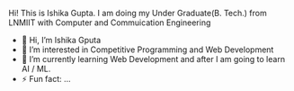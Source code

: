 Hi! This is Ishika Gupta. I am doing my Under Graduate(B. Tech.) from LNMIIT with Computer and Commuication Engineering

- 👋 Hi, I’m Ishika Gputa
- 👀 I’m interested in Competitive Programming and Web Development
- 🌱 I’m currently learning Web Development and after I am going to learn AI / ML.
- ⚡ Fun fact: ...

<!---
ishika956/ishika956 is a ✨ special ✨ repository because its `README.md` (this file) appears on your GitHub profile.
You can click the Preview link to take a look at your changes.
--->
